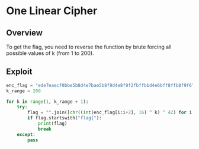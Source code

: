 # One Linear Cipher

## Overview
To get the flag, you need to reverse the function by brute forcing all possible values of k (from 1 to 200).

## Exploit
```py
enc_flag = "ede7eaecf0bbe5b8d4e7bae5b8f9d4e8f9f2fbffbbd4e6bff8ffb8f9f6"
k_range = 200

for k in range(1, k_range + 1):
    try:
        flag = "".join([chr((int(enc_flag[i:i+2], 16) ^ k) ^ 42) for i in range(0, len(enc_flag), 2)])
        if flag.startswith("flag{"):
            print(flag)
            break
    except:
        pass
```